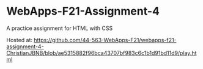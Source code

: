 # WebApps-F21-Assignment-4
A practice assignment for HTML with CSS

Hosted at: https://github.com/44-563-WebApps-F21/webapps-f21-assignment-4-ChristianJBNB/blob/ae5315882f96bca43707bf983c6c1b1d91bd11d9/play.html
